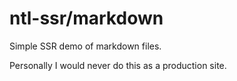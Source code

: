 # ntl-ssr/markdown

Simple SSR demo of markdown files.

Personally I would never do this as a production site.
